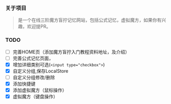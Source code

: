 ### 关于项目
> 是一个在线三阶魔方盲拧记忆网站，包括公式记忆，虚拟魔方，如果你有兴趣，欢迎提PR。

### TODO
- [ ] 完善HOME页（添加魔方盲拧入门教程资料地址，及介绍）
- [ ] 完善公式记忆页面，
- [x] 增加详细类别可选(`<input type="checkbox">`)
- [x] 自定义分组,保存LocalStore
- [ ] 自定义分组修改/删除
- [x] 添加快捷键
- [x] 添加虚拟魔方（鼠标操作）
- [x] 虚拟魔方（键盘操作）